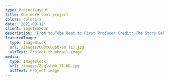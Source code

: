 ```yaml
---
type: ProjectLayout
title: One more cool project
colors: colors-a
date: '2021-09-12'
client: SageTwoFour
description: 'From YouTube Beat to First Producer Credit: The Story Behind "A Lot"'
featuredImage:
  type: ImageBlock
  url: /images/600x600bb-60 (1).jpg
  altText: Project thumbnail image
media:
  type: ImageBlock
  url: /images/Zcq1shNb_II-HD.jpg
  altText: Project image
---
```


